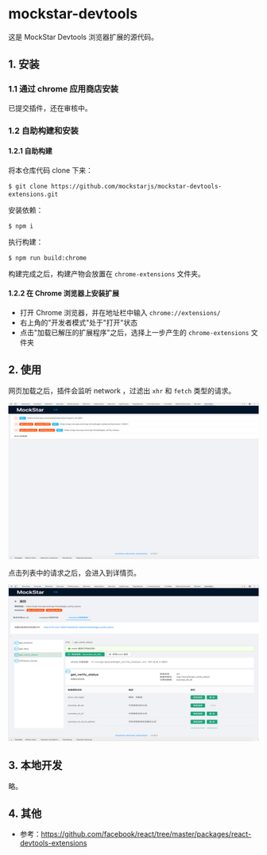 # mockstar-devtools

这是 MockStar Devtools 浏览器扩展的源代码。

## 1. 安装

### 1.1 通过 chrome 应用商店安装

已提交插件，还在审核中。

### 1.2 自助构建和安装

#### 1.2.1 自助构建

将本仓库代码 clone 下来：

``` 
$ git clone https://github.com/mockstarjs/mockstar-devtools-extensions.git
```

安装依赖：

```
$ npm i
```

执行构建：

```
$ npm run build:chrome
```

构建完成之后，构建产物会放置在 `chrome-extensions` 文件夹。

#### 1.2.2 在 Chrome 浏览器上安装扩展

 - 打开 Chrome 浏览器，并在地址栏中输入 `chrome://extensions/`
 - 右上角的"开发者模式"处于"打开"状态
 - 点击"加载已解压的扩展程序"之后，选择上一步产生的 `chrome-extensions` 文件夹
 
 
## 2. 使用

网页加载之后，插件会监听 network ，过滤出 `xhr` 和 `fetch` 类型的请求。

![](./.assets/1.jpg)

点击列表中的请求之后，会进入到详情页。

![](./.assets/2.jpg)


## 3. 本地开发

略。

## 4. 其他

- 参考：https://github.com/facebook/react/tree/master/packages/react-devtools-extensions
